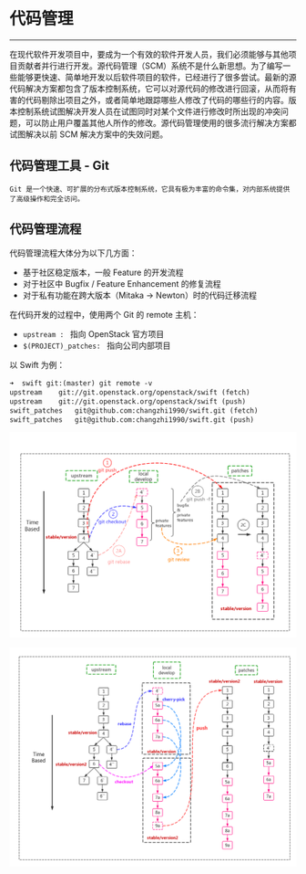 # 代码管理

---


在现代软件开发项目中，要成为一个有效的软件开发人员，我们必须能够与其他项目贡献者并行进行开发。源代码管理（SCM）系统不是什么新思想。为了编写一些能够更快速、简单地开发以后软件项目的软件，已经进行了很多尝试。最新的源代码解决方案都包含了版本控制系统，它可以对源代码的修改进行回滚，从而将有害的代码剔除出项目之外，或者简单地跟踪哪些人修改了代码的哪些行的内容。版本控制系统试图解决开发人员在试图同时对某个文件进行修改时所出现的冲突问题，可以防止用户覆盖其他人所作的修改。源代码管理使用的很多流行解决方案都试图解决以前 SCM 解决方案中的失效问题。


## 代码管理工具 - Git

    Git 是一个快速、可扩展的分布式版本控制系统，它具有极为丰富的命令集，对内部系统提供了高级操作和完全访问。

## 代码管理流程

代码管理流程大体分为以下几方面：

* 基于社区稳定版本，一般 Feature 的开发流程
* 对于社区中 Bugfix / Feature Enhancement 的修复流程
* 对于私有功能在跨大版本（Mitaka -> Newton）时的代码迁移流程

在代码开发的过程中，使用两个 Git 的 remote 主机：

* `upstream : ` 指向 OpenStack 官方项目
* `$(PROJECT)_patches: ` 指向公司内部项目

以 Swift 为例：

    ➜  swift git:(master) git remote -v
    upstream	git://git.openstack.org/openstack/swift (fetch)
    upstream	git://git.openstack.org/openstack/swift (push)
    swift_patches	git@github.com:changzhi1990/swift.git (fetch)
    swift_patches	git@github.com:changzhi1990/swift.git (push)

![git-flow][1]

![git-flow][2]


[1]: ../images/code/git-flow.png
[2]: ../images/code/git-flow2.png
